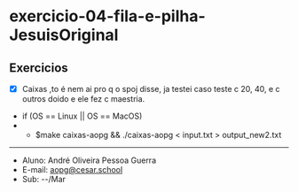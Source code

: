 # exercicio-04-fila-e-pilha-JesuisOriginal
## Exercicios
- [X] Caixas ,to é nem ai pro q o spoj disse, ja testei caso teste c 20, 40, e c outros doido e ele fez c maestria.
* if (OS == Linux || OS == MacOS)
* * $make caixas-aopg && ./caixas-aopg < input.txt > output_new2.txt 
****
* Aluno: André Oliveira Pessoa Guerra
* E-mail: aopg@cesar.school
* Sub: --/Mar
